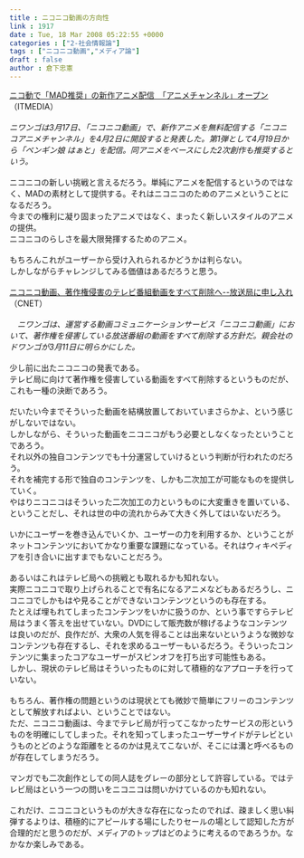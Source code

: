 ```yaml
---
title : ニコニコ動画の方向性
link : 1917
date : Tue, 18 Mar 2008 05:22:55 +0000
categories : ["2-社会情報論"]
tags : ["ニコニコ動画","メディア論"]
draft : false
author : 倉下忠憲
---
```


<A HREF="http://www.itmedia.co.jp/news/articles/0803/18/news008.html" TARGET="_blank">ニコ動で「MAD推奨」の新作アニメ配信　「アニメチャンネル」オープン</A>（ITMEDIA）<BR><BR><I>ニワンゴは3月17日、「ニコニコ動画」で、新作アニメを無料配信する「ニコニコアニメチャンネル」を4月2日に開設すると発表した。第1弾として4月19日から「ペンギン娘 はぁと」を配信。同アニメをベースにした2次創作も推奨するという。</I><BR><BR>ニコニコの新しい挑戦と言えるだろう。単純にアニメを配信するというのではなく、MADの素材として提供する。それはニコニコのためのアニメということになるだろう。<BR>今までの権利に凝り固まったアニメではなく、まったく新しいスタイルのアニメの提供。<BR>ニコニコのらしさを最大限発揮するためのアニメ。<BR><BR>もちろんこれがユーザーから受け入れられるかどうかは判らない。<BR>しかしながらチャレンジしてみる価値はあるだろうと思う。<BR><BR><A HREF="http://japan.cnet.com/news/media/story/0,2000056023,20369154,00.htm" TARGET="_blank">ニコニコ動画、著作権侵害のテレビ番組動画をすべて削除へ--放送局に申し入れ</A>（CNET）<BR><BR><I>　ニワンゴは、運営する動画コミュニケーションサービス「ニコニコ動画」において、著作権を侵害している放送番組の動画をすべて削除する方針だ。親会社のドワンゴが3月11日に明らかにした。</I><BR><BR>少し前に出たニコニコの発表である。<BR>テレビ局に向けて著作権を侵害している動画をすべて削除するというものだが、これも一種の決断であろう。<BR><BR>だいたい今までそういった動画を結構放置しておいていまさらかよ、という感じがしないではない。<BR>しかしながら、そういった動画をニコニコがもう必要としなくなったということであろう。<BR>それ以外の独自コンテンツでも十分運営していけるという判断が行われたのだろう。<BR>それを補完する形で独自のコンテンツを、しかも二次加工が可能なものを提供していく。<BR>やはりニコニコはそういった二次加工の力というものに大変重きを置いている、ということだし、それは世の中の流れからみて大きく外してはいないだろう。<BR><BR>いかにユーザーを巻き込んでいくか、ユーザーの力を利用するか、ということがネットコンテンツにおいてかなり重要な課題になっている。それはウィキペディアを引き合いに出すまでもないことだろう。<BR><BR>あるいはこれはテレビ局への挑戦とも取れるかも知れない。<BR>実際ニコニコで取り上げられることで有名になるアニメなどもあるだろうし、ニコニコでしかもはや見ることができないコンテンツというのも存在する。<BR>たとえば埋もれてしまったコンテンツをいかに扱うのか、という事ですらテレビ局はうまく答えを出せていない。DVDにして販売数が稼げるようなコンテンツは良いのだが、良作だが、大衆の人気を得ることは出来ないというような微妙なコンテンツも存在するし、それを求めるユーザーもいるだろう。そういったコンテンツに集まったコアなユーザーがスピンオフを打ち出す可能性もある。<BR>しかし、現状のテレビ局はそういったものに対して積極的なアプローチを行っていない。<BR><BR>もちろん、著作権の問題というのは現状とても微妙で簡単にフリーのコンテンツとして解放すればよい、ということではない。<BR>ただ、ニコニコ動画は、今までテレビ局が行ってこなかったサービスの形というものを明確にしてしまった。それを知ってしまったユーザーサイドがテレビというものとどのような距離をとるのかは見えてこないが、そこには溝と呼べるものが存在してしまうだろう。<BR><BR>マンガでも二次創作としての同人誌をグレーの部分として許容している。ではテレビ局はという一つの問いをニコニコは問いかけているのかも知れない。<BR><BR>これだけ、ニコニコというものが大きな存在になったのでれば、疎ましく思い糾弾するよりは、積極的にアピールする場にしたりセールの場として認知した方が合理的だと思うのだが、メディアのトップはどのように考えるのであろうか。なかなか楽しみである。<BR><BR><br><br>
